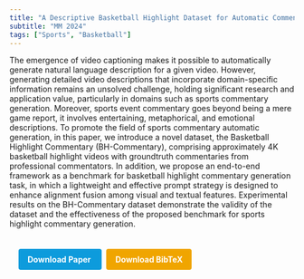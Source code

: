 ```yaml
---
title: "A Descriptive Basketball Highlight Dataset for Automatic Commentary Generation"
subtitle: "MM 2024"
tags: ["Sports", "Basketball"]
---
```


The emergence of video captioning makes it possible to automatically generate natural language description for a given video. However, generating detailed video descriptions that incorporate domain-specific information remains an unsolved challenge, holding significant research and application value, particularly in domains such as sports commentary generation. Moreover, sports event commentary goes beyond being a mere game report, it involves entertaining, metaphorical, and emotional descriptions. To promote the field of sports commentary automatic generation, in this paper, we introduce a novel dataset, the Basketball Highlight Commentary (BH-Commentary), comprising approximately 4K basketball highlight videos with groundtruth commentaries from professional commentators. In addition, we propose an end-to-end framework as a benchmark for basketball highlight commentary generation task, in which a lightweight and effective prompt strategy is designed to enhance alignment fusion among visual and textual features. Experimental results on the BH-Commentary dataset demonstrate the validity of the dataset and the effectiveness of the proposed benchmark for sports highlight commentary generation.



<div style="margin-top: 1rem; padding: 1rem; display: inline-block;">

  <a href="https://doi.org/10.1145/3664647.3681178" target="_blank" style="background-color: #0d9bdc; color: white; padding: 10px 16px; margin-right: 8px; text-decoration: none; border-radius: 4px; font-weight: bold;">
    Download Paper
  </a>

  <a href="/bib/a-descriptive-basketball-highlight-dataset-for-automatic-commentary-generation.bib" download style="background-color: #f0a500; color: white; padding: 10px 16px; text-decoration: none; border-radius: 4px; font-weight: bold;">
    Download BibTeX
  </a>
</div>
